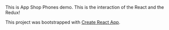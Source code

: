 This is App Shop Phones demo.
This is the interaction of the React and the Redux!

This project was bootstrapped with [Create React App](https://github.com/facebook/create-react-app).


